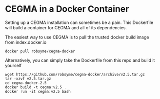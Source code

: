 CEGMA in a Docker Container
===========================

Setting up a CEGMA installation can sometimes be a pain. This Dockerfile will build a container for CEGMA and all of its dependencies.

The easiest way to use CEGMA is to pull the trusted docker build image from index.docker.io

    docker pull robsyme/cegma-docker

Alternatively, you can simply take the Dockerfile from this repo and build it yourself

    wget https://github.com/robsyme/cegma-docker/archive/v2.5.tar.gz
    tar -xzvf v2.5.tar.gz
    cd cegma-docker-2.5
    docker build -t cegma:v2.5 .
    docker run -it cegma:v2.5 bash

